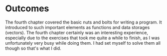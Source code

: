 # Outcomes

The fourth chapter covered the basic nuts and bolts for writing a program. It introduced to such important elements as functions
and data storages (vectors). The fourth chapter certainly was an interesting experience, especially due to the exercises that took
me quite a while to finish, as I was unfortunately very busy while doing them. I had set myself to solve them all though so that's
what I did.
